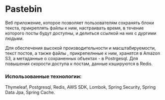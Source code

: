 <h1>Pastebin</h1>
<p>
  Веб приложение, которое позволяет пользователям сохранять блоки текста, прикреплять файлы к ним, настраивать время, в течение которого посты будут доступны, 
  и делиться ссылкой на них с дургими людьми. 
</p>
<p>
  Для обеспечения высокой производительности и масштабируемости, текст постов, а также файлы , прикрепелнные к ним, хранятся в Amazon S3, а метаданные о сохраненных объектах
 - в Postrgesql. Для повышения скорости доступа к постам, данные кэшируются в Redis.
</p>
<h3>Использованные технологии:</h3>
<p>
  Thymeleaf, Postgresql, Redis, AWS SDK, Lombok, Spring Security, Spring Data Jpa, Spring Cache.
</p>
